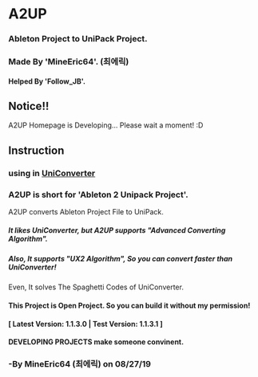 # A2UP

<!-- ![A2UP_Icon](https://github.com/MineEric64/A2UP/blob/master/Resources/a2up_icon.png) -->

### Ableton Project to UniPack Project.

### Made By 'MineEric64'. (최에릭)
#### Helped By 'Follow_JB'.

## Notice!!
A2UP Homepage is Developing... Please wait a moment! :D

## Instruction
### using in [UniConverter](https://github.com/MineEric64/UniConverter-Project)

### A2UP is short for 'Ableton 2 Unipack Project'.
A2UP converts Ableton Project File to UniPack.

##### It likes UniConverter, but A2UP supports "Advanced Converting Algorithm".
##### Also, It supports "UX2 Algorithm", So you can convert faster than UniConverter!
Even, It solves The Spaghetti Codes of UniConverter.

#### This Project is Open Project. So you can build it without my permission!
#### [ Latest Version: 1.1.3.0 | Test Version: 1.1.3.1 ]

#### DEVELOPING PROJECTS make someone convinent.
### -By MineEric64 (최에릭) on 08/27/19
